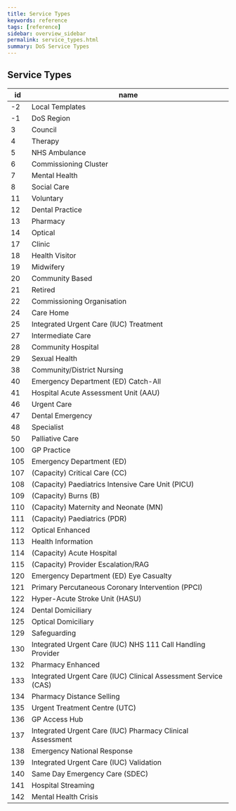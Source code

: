 ```yaml
---
title: Service Types
keywords: reference
tags: [reference]
sidebar: overview_sidebar
permalink: service_types.html
summary: DoS Service Types
---
```


## Service Types ##

|id	|name|
|-|-|
|-2	|Local Templates|
|-1	|DoS Region|
|3	|Council|
|4	|Therapy|
|5	|NHS Ambulance|
|6	|Commissioning Cluster|
|7	|Mental Health|
|8	|Social Care|
|11	|Voluntary|
|12	|Dental Practice|
|13	|Pharmacy|
|14	|Optical|
|17	|Clinic|
|18	|Health Visitor|
|19	|Midwifery|
|20	|Community Based|
|21	|Retired|
|22	|Commissioning Organisation|
|24	|Care Home|
|25	|Integrated Urgent Care (IUC) Treatment|
|27	|Intermediate Care|
|28	|Community Hospital|
|29	|Sexual Health|
|38	|Community/District Nursing|
|40	|Emergency Department (ED) Catch-All|
|41	|Hospital Acute Assessment Unit (AAU)|
|46	|Urgent Care|
|47	|Dental Emergency|
|48	|Specialist|
|50	|Palliative Care|
|100	|GP Practice|
|105	|Emergency Department (ED)|
|107	|(Capacity) Critical Care (CC)|
|108	|(Capacity) Paediatrics Intensive Care Unit (PICU)|
|109	|(Capacity) Burns (B)|
|110	|(Capacity) Maternity and Neonate (MN)|
|111	|(Capacity) Paediatrics (PDR)|
|112	|Optical Enhanced|
|113	|Health Information|
|114	|(Capacity) Acute Hospital|
|115	|(Capacity) Provider Escalation/RAG|
|120	|Emergency Department (ED) Eye Casualty|
|121	|Primary Percutaneous Coronary Intervention (PPCI)|
|122	|Hyper-Acute Stroke Unit (HASU)|
|124	|Dental Domiciliary|
|125	|Optical Domiciliary|
|129	|Safeguarding|
|130	|Integrated Urgent Care (IUC) NHS 111 Call Handling Provider|
|132	|Pharmacy Enhanced|
|133	|Integrated Urgent Care (IUC) Clinical Assessment Service (CAS)|
|134	|Pharmacy Distance Selling|
|135	|Urgent Treatment Centre (UTC)|
|136	|GP Access Hub|
|137	|Integrated Urgent Care (IUC) Pharmacy Clinical Assessment|
|138	|Emergency National Response|
|139  |Integrated Urgent Care (IUC) Validation|
|140  |Same Day Emergency Care (SDEC)|
|141  |Hospital Streaming|
|142  |Mental Health Crisis|
